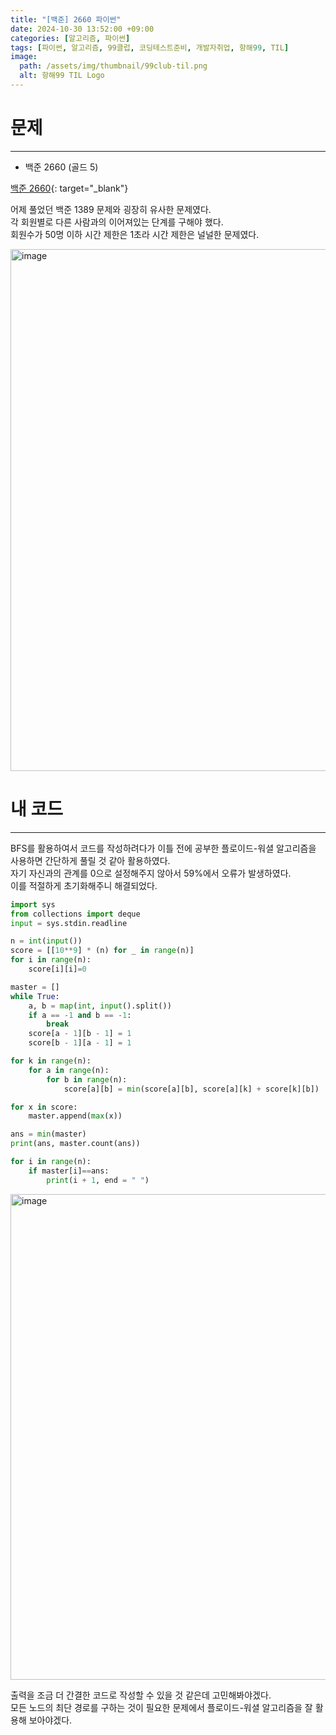 ```yaml
---
title: "[백준] 2660 파이썬"
date: 2024-10-30 13:52:00 +09:00
categories: [알고리즘, 파이썬]
tags: [파이썬, 알고리즘, 99클럽, 코딩테스트준비, 개발자취업, 항해99, TIL]
image:
  path: /assets/img/thumbnail/99club-til.png
  alt: 항해99 TIL Logo
---
```

# 문제
---
- 백준 2660 (골드 5)

[백준 2660](https://www.acmicpc.net/problem/2660){: target="_blank"}

어제 풀었던 백준 1389 문제와 굉장히 유사한 문제였다.   
각 회원별로 다른 사람과의 이어져있는 단계를 구해야 했다.   
회원수가 50명 이하 시간 제한은 1초라 시간 제한은 널널한 문제였다.   

<img width="835" alt="image" src="https://github.com/user-attachments/assets/8579231d-e311-4766-9050-01037b3e71a0">

# 내 코드
---
BFS를 활용하여서 코드를 작성하려다가 이틀 전에 공부한 플로이드-워셜 알고리즘을 사용하면 간단하게 풀릴 것 같아 활용하였다.   
자기 자신과의 관계를 0으로 설정해주지 않아서 59%에서 오류가 발생하였다.   
이를 적절하게 초기화해주니 해결되었다.   

```python
import sys
from collections import deque
input = sys.stdin.readline

n = int(input())
score = [[10**9] * (n) for _ in range(n)]
for i in range(n):
    score[i][i]=0

master = []
while True:
    a, b = map(int, input().split())
    if a == -1 and b == -1:
        break
    score[a - 1][b - 1] = 1
    score[b - 1][a - 1] = 1

for k in range(n):
    for a in range(n):
        for b in range(n):
            score[a][b] = min(score[a][b], score[a][k] + score[k][b])

for x in score:
    master.append(max(x))

ans = min(master)
print(ans, master.count(ans))

for i in range(n):
    if master[i]==ans:
        print(i + 1, end = " ")
```

<img width="777" alt="image" src="https://github.com/user-attachments/assets/ffd2ac16-1792-4651-998e-37fdbb42505c">

출력을 조금 더 간결한 코드로 작성할 수 있을 것 같은데 고민해봐야겠다.   
모든 노드의 최단 경로를 구하는 것이 필요한 문제에서 플로이드-워셜 알고리즘을 잘 활용해 보아야겠다.
